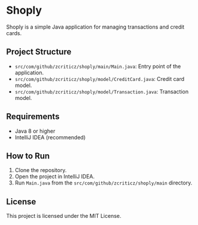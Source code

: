 # Shoply

Shoply is a simple Java application for managing transactions and credit cards.

## Project Structure

- `src/com/github/zcriticz/shoply/main/Main.java`: Entry point of the application.
- `src/com/github/zcriticz/shoply/model/CreditCard.java`: Credit card model.
- `src/com/github/zcriticz/shoply/model/Transaction.java`: Transaction model.

## Requirements

- Java 8 or higher
- IntelliJ IDEA (recommended)

## How to Run

1. Clone the repository.
2. Open the project in IntelliJ IDEA.
3. Run `Main.java` from the `src/com/github/zcriticz/shoply/main` directory.

## License

This project is licensed under the MIT License.